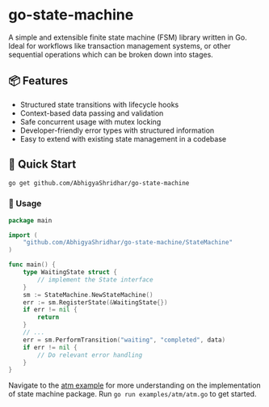 # go-state-machine

A simple and extensible finite state machine (FSM) library written in Go. Ideal for workflows like transaction 
management systems, or other sequential operations which can be broken down into stages.

## 📦 Features

- Structured state transitions with lifecycle hooks
- Context-based data passing and validation
- Safe concurrent usage with mutex locking
- Developer-friendly error types with structured information
- Easy to extend with existing state management in a codebase


## 🚀 Quick Start

```bash
go get github.com/AbhigyaShridhar/go-state-machine
```

### 🔧 Usage

```go
package main

import (
    "github.com/AbhigyaShridhar/go-state-machine/StateMachine"
)

func main() {
    type WaitingState struct {
        // implement the State interface
    }
    sm := StateMachine.NewStateMachine()
    err := sm.RegisterState(&WaitingState{})
    if err != nil {
        return
    }
    // ...
    err = sm.PerformTransition("waiting", "completed", data)
    if err != nil {
        // Do relevant error handling
    }
}
```
Navigate to the [atm example](./examples/atm/atm.go) for more understanding on the implementation of state machine package.
Run `go run examples/atm/atm.go` to get started.
